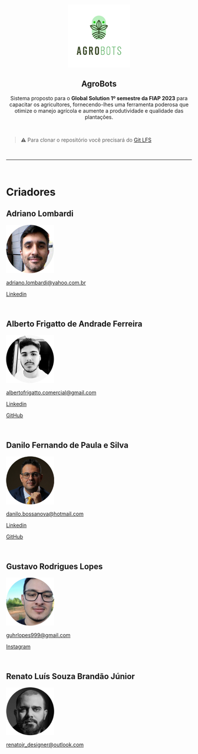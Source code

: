 <p align='center'>
<img
    src='./img/logo.png'
    width='170'
/>

<h2 align='center'>AgroBots</h2>

<p align='center'>Sistema proposto para o <b>Global Solution 1º semestre da FIAP 2023</b> para capacitar os agricultores, fornecendo-lhes uma ferramenta poderosa que otimize o manejo agrícola e aumente a produtividade e qualidade das plantações.</p>
</p>

<br/>

> ⚠️ Para clonar o repositório você precisará do [Git LFS](https://git-lfs.com)

<br/>

---

<br/>

# Criadores

## Adriano Lombardi

<img
    src='./img/adriano.png'
    width='130'
/>

adriano.lombardi@yahoo.com.br

[Linkedin](http://linkedin.com/in/adriano-lombardi-a21a3719)

<br/>

## Alberto Frigatto de Andrade Ferreira

<img
    src='./img/frigatto.png'
    width='130'
/>

albertofrigatto.comercial@gmail.com

[Linkedin](https://www.linkedin.com/in/alberto-frigatto-de-andrade-ferreira-a72022251/)

[GitHub](https://github.com/Alberto-Frigatto)

<br/>

## Danilo Fernando de Paula e Silva

<img
    src='./img/danilo.png'
    width='130'
/>

danilo.bossanova@hotmail.com

[Linkedin](https://www.linkedin.com/in/danilo-fernando-3a4a49212/)

[GitHub](https://github.com/danilobossanova)

<br/>

## Gustavo Rodrigues Lopes

<img
    src='./img/gustavo.png'
    width='130'
/>

guhrlopes999@gmail.com

[Instagram](https://www.instagram.com/gustavo.r.lopes/)

<br/>

## Renato Luís Souza Brandão Júnior


<img
    src='./img/renato.png'
    width='130'
/>

renatojr_designer@outlook.com